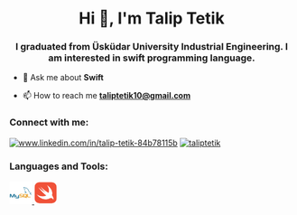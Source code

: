 <h1 align="center">Hi 👋, I'm Talip Tetik</h1>
<h3 align="center">I graduated from Üsküdar University Industrial Engineering. I am interested in swift programming language.</h3>

- 💬 Ask me about **Swift**

- 📫 How to reach me **taliptetik10@gmail.com**

<h3 align="left">Connect with me:</h3>
<p align="left">
<a href="https://linkedin.com/in/www.linkedin.com/in/talip-tetik-84b78115b" target="blank"><img align="center" src="https://raw.githubusercontent.com/rahuldkjain/github-profile-readme-generator/master/src/images/icons/Social/linked-in-alt.svg" alt="www.linkedin.com/in/talip-tetik-84b78115b" height="30" width="40" /></a>
<a href="https://instagram.com/taliptetik" target="blank"><img align="center" src="https://raw.githubusercontent.com/rahuldkjain/github-profile-readme-generator/master/src/images/icons/Social/instagram.svg" alt="taliptetik" height="30" width="40" /></a>
</p>

<h3 align="left">Languages and Tools:</h3>
<p align="left"> <a href="https://www.mysql.com/" target="_blank" rel="noreferrer"> <img src="https://raw.githubusercontent.com/devicons/devicon/master/icons/mysql/mysql-original-wordmark.svg" alt="mysql" width="40" height="40"/> </a> <a href="https://developer.apple.com/swift/" target="_blank" rel="noreferrer"> <img src="https://raw.githubusercontent.com/devicons/devicon/master/icons/swift/swift-original.svg" alt="swift" width="40" height="40"/> </a> </p>
